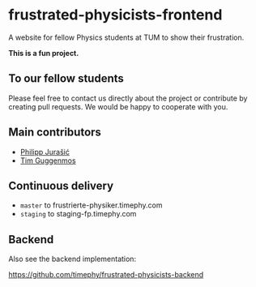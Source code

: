 # frustrated-physicists-frontend

A website for fellow Physics students at TUM to show their frustration.

**This is a fun project.**

## To our fellow students

Please feel free to contact us directly about the project or contribute by creating pull requests. We would be happy to cooperate with you.

## Main contributors

- [Philipp Jurašić](https://github.com/missing-user)
- [Tim Guggenmos](https://github.com/timephy)

## Continuous delivery

- `master` to frustrierte-physiker.timephy.com
- `staging` to staging-fp.timephy.com

## Backend

Also see the backend implementation:

<https://github.com/timephy/frustrated-physicists-backend>
